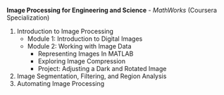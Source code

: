 **Image Processing for Engineering and Science** - _MathWorks_ (Coursera Specialization)
1. Introduction to Image Processing
   - Module 1: Introduction to Digital Images
   - Module 2: Working with Image Data
     - Representing Images In MATLAB
     - Exploring Image Compression
     - Project: Adjusting a Dark and Rotated Image
3. Image Segmentation, Filtering, and Region Analysis
4. Automating Image Processing
